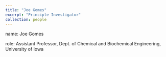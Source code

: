 ```yaml
---
title: "Joe Gomes"
excerpt: "Principle Investigator"
collection: people
---
```


name: Joe Gomes

role: Assistant Professor, Dept. of Chemical and Biochemical Engineering, University of Iowa
